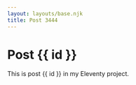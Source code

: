 ```yaml
---
layout: layouts/base.njk
title: Post 3444
---
```


# Post {{ id }}

This is post {{ id }} in my Eleventy project.

